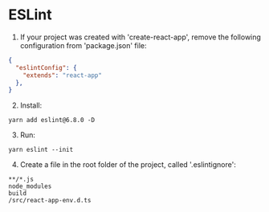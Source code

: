 # ESLint

1. If your project was created with 'create-react-app', remove the following configuration from 'package.json' file:
```json
{
  "eslintConfig": {
    "extends": "react-app"
  },
}
```
2. Install:
```
yarn add eslint@6.8.0 -D
```
3. Run:
```
yarn eslint --init
```
4. Create a file in the root folder of the project, called '.eslintignore':
```
**/*.js
node_modules
build
/src/react-app-env.d.ts
```
